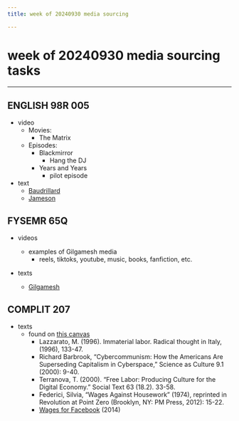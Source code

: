 ```yaml
---
title: week of 20240930 media sourcing

---
```


# week of 20240930 media sourcing tasks 

---

## ENGLISH 98R 005

* video
    * Movies: 
        * The Matrix
    * Episodes: 
        * Blackmirror 
            * Hang the DJ 
        * Years and Years 
            * pilot episode
* text
    * [Baudrillard](https://drive.google.com/file/d/19bAR3vqHZovune9YXaIu5GHgKwI6Ad64/view?usp=sharing)
    * [Jameson](https://drive.google.com/file/d/1sEWxCjYVIn8mmYVSYhtdMy8jPGVCWV9T/view?usp=sharing)


## FYSEMR 65Q

* videos
    * examples of Gilgamesh media 
        * reels, tiktoks, youtube, music, books, fanfiction, etc.

* texts
    * [Gilgamesh](https://drive.google.com/file/d/1AhFgOiOUS7NcCVLGepXPJ_jDpEyYzZwu/view?usp=sharing)



## COMPLIT 207

* texts
    * found on [this canvas](https://canvas.harvard.edu/courses/141681/files)
        * Lazzarato, M. (1996). Immaterial labor. Radical thought in Italy, (1996), 133-47.
        * Richard Barbrook, “Cybercommunism: How the Americans Are Superseding Capitalism in Cyberspace,” Science as Culture 9.1 (2000): 9-40.
        * Terranova, T. (2000). “Free Labor: Producing Culture for the Digital Economy.” Social Text 63 (18.2). 33-58.
        * Federici, Silvia, “Wages Against Housework” (1974), reprinted in Revolution at Point Zero (Brooklyn, NY: PM Press, 2012): 15-22.
        * [Wages for Facebook](http://wagesforfacebook.com/) (2014) 

